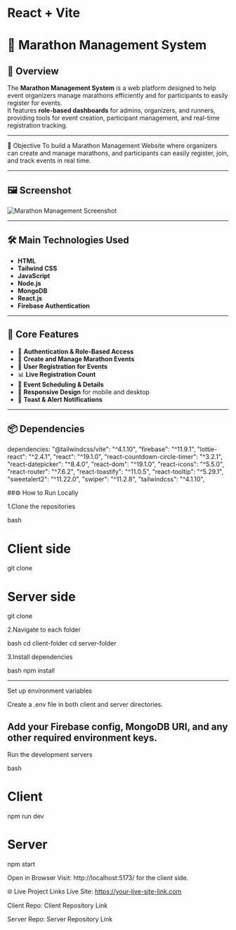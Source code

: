 # React + Vite


# 🏃 Marathon Management System

## 📌 Overview
The **Marathon Management System** is a web platform designed to help event organizers manage marathons efficiently and for participants to easily register for events.  
It features **role-based dashboards** for admins, organizers, and runners, providing tools for event creation, participant management, and real-time registration tracking.


---
🎯 Objective
To build a Marathon Management Website where organizers can create and manage marathons, and participants can easily register, join, and track events in real time.

---

## 🖼️ Screenshot
![Marathon Management Screenshot](https://i.ibb.co.com/Kcn4YKZr/screencapture-marathon-hub-3bd7d-web-app-2025-08-08-11-13-25.png)



---

## 🛠️ Main Technologies Used
- **HTML**
- **Tailwind CSS**
- **JavaScript**
- **Node.js**
- **MongoDB**
- **React.js**
- **Firebase Authentication**

---

## 🚀 Core Features
- 🔐 **Authentication & Role-Based Access**
- 🏁 **Create and Manage Marathon Events**
- 📝 **User Registration for Events**
- 📊 **Live Registration Count**
- 📅 **Event Scheduling & Details**
- 📱 **Responsive Design** for mobile and desktop
- 🔔 **Toast & Alert Notifications**

---

## 📦 Dependencies

dependencies: 
    "@tailwindcss/vite": "^4.1.10",
    "firebase": "^11.9.1",
    "lottie-react": "^2.4.1",
    "react": "^19.1.0",
    "react-countdown-circle-timer": "^3.2.1",
    "react-datepicker": "^8.4.0",
    "react-dom": "^19.1.0",
    "react-icons": "^5.5.0",
    "react-router": "^7.6.2",
    "react-toastify": "^11.0.5",
    "react-tooltip": "^5.29.1",
    "sweetalert2": "^11.22.0",
    "swiper": "^11.2.8",
    "tailwindcss": "^4.1.10",


##⚙️ How to Run Locally

1.Clone the repositories

bash
# Client side
git clone <client-side-repo-link>

# Server side
git clone <server-side-repo-link>

2.Navigate to each folder

bash
cd client-folder
cd server-folder

3.Install dependencies

bash
npm install 

---

Set up environment variables

Create a .env file in both client and server directories.

Add your Firebase config, MongoDB URI, and any other required environment keys.
---

Run the development servers

bash
# Client
npm run dev

# Server
npm start

Open in Browser
Visit: http://localhost:5173/ for the client side.

🌐 Live Project Links
Live Site: https://your-live-site-link.com

Client Repo: Client Repository Link

Server Repo: Server Repository Link

